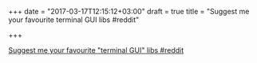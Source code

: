 +++
date = "2017-03-17T12:15:12+03:00"
draft = true
title = "Suggest me your favourite terminal GUI libs  #reddit"

+++

<p><a href="https://t.co/p7FvDUTCWW">Suggest me your favourite "terminal GUI" libs  #reddit</a></p>
